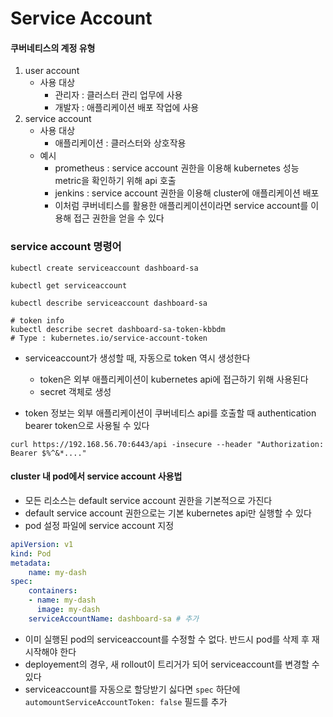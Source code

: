 # Service Account

#### 쿠버네티스의 계정 유형
1. user account
    - 사용 대상
        - 관리자 : 클러스터 관리 업무에 사용
        - 개발자 : 애플리케이션 배포 작업에 사용
2. service account
    - 사용 대상
        - 애플리케이션 : 클러스터와 상호작용
    - 예시 
        - prometheus : service account 권한을 이용해 kubernetes 성능 metric을 확인하기 위해 api 호출
        - jenkins : service account 권한을 이용해 cluster에 애플리케이션 배포
        - 이처럼 쿠버네티스를 활용한 애플리케이션이라면 service account를 이용해 접근 권한을 얻을 수 있다


### service account 명령어

```shell
kubectl create serviceaccount dashboard-sa

kubectl get serviceaccount

kubectl describe serviceaccount dashboard-sa 

# token info
kubectl describe secret dashboard-sa-token-kbbdm
# Type : kubernetes.io/service-account-token

```

- serviceaccount가 생성할 때, 자동으로 token 역시 생성한다
    - token은 외부 애플리케이션이 kubernetes api에 접근하기 위해 사용된다
    - secret 객체로 생성


- token 정보는 외부 애플리케이션이 쿠버네티스 api를 호출할 때 authentication bearer token으로 사용될 수 있다
```shell
curl https://192.168.56.70:6443/api -insecure --header "Authorization: Bearer $%^&*...."
```

#### cluster 내 pod에서 service account 사용법
- 모든 리소스는 default service account 권한을 기본적으로 가진다
- default service account 권한으로는 기본 kubernetes api만 실행할 수 있다
- pod 설정 파일에 service account 지정

```yaml
apiVersion: v1
kind: Pod
metadata:
    name: my-dash
spec:
    containers:
    - name: my-dash
      image: my-dash
    serviceAccountName: dashboard-sa # 추가
```

- 이미 실행된 pod의 serviceaccount를 수정할 수 없다. 반드시 pod를 삭제 후 재시작해야 한다
- deployement의 경우, 새 rollout이 트리거가 되어 serviceaccount를 변경할 수 있다
- serviceaccount를 자동으로 할당받기 싫다면 `spec` 하단에 `automountServiceAccountToken: false` 필드를 추가